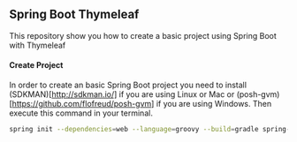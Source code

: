Spring Boot Thymeleaf
----------------------------------------------

This repository show you how to create a basic project using Spring Boot with Thymeleaf

#### Create Project

In order to create an basic Spring Boot project you need to install (SDKMAN)[http://sdkman.io/] if you are using Linux or Mac or (posh-gvm)[https://github.com/flofreud/posh-gvm] if you are using Windows. Then execute this command in your terminal.


```bash
spring init --dependencies=web --language=groovy --build=gradle spring-boot-thymeleaf
```


